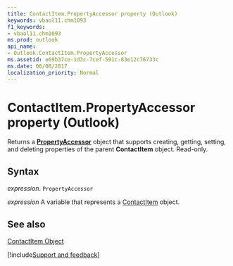 ```yaml
---
title: ContactItem.PropertyAccessor property (Outlook)
keywords: vbaol11.chm1093
f1_keywords:
- vbaol11.chm1093
ms.prod: outlook
api_name:
- Outlook.ContactItem.PropertyAccessor
ms.assetid: e69b37ce-1d3c-7cef-591c-83e12c76733c
ms.date: 06/08/2017
localization_priority: Normal
---
```



# ContactItem.PropertyAccessor property (Outlook)

Returns a  **[PropertyAccessor](Outlook.PropertyAccessor.md)** object that supports creating, getting, setting, and deleting properties of the parent **ContactItem** object. Read-only.


## Syntax

_expression_. `PropertyAccessor`

_expression_ A variable that represents a [ContactItem](Outlook.ContactItem.md) object.


## See also


[ContactItem Object](Outlook.ContactItem.md)

[!include[Support and feedback](~/includes/feedback-boilerplate.md)]